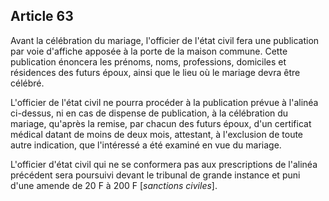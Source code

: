 Article 63
----
Avant la célébration du mariage, l'officier de l'état civil fera une publication
par voie d'affiche apposée à la porte de la maison commune. Cette publication
énoncera les prénoms, noms, professions, domiciles et résidences des futurs
époux, ainsi que le lieu où le mariage devra être célébré.

L'officier de l'état civil ne pourra procéder à la publication prévue à l'alinéa
ci-dessus, ni en cas de dispense de publication, à la célébration du mariage,
qu'après la remise, par chacun des futurs époux, d'un certificat médical datant
de moins de deux mois, attestant, à l'exclusion de toute autre indication, que
l'intéressé a été examiné en vue du mariage.

L'officier d'état civil qui ne se conformera pas aux prescriptions de l'alinéa
précédent sera poursuivi devant le tribunal de grande instance et puni d'une
amende de 20 F à 200 F [*sanctions civiles*].
